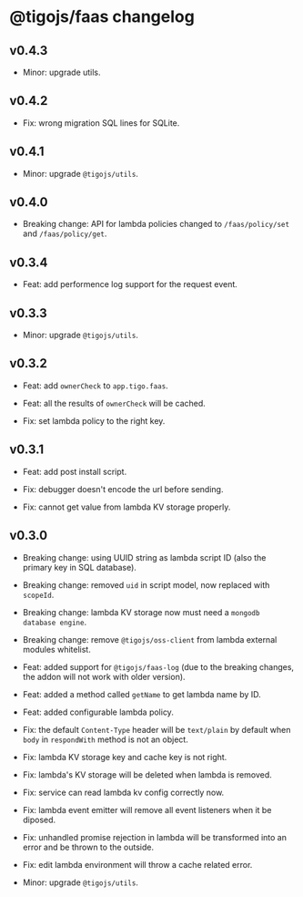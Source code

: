 # @tigojs/faas changelog

## v0.4.3

- Minor: upgrade utils.

## v0.4.2

- Fix: wrong migration SQL lines for SQLite.

## v0.4.1

- Minor: upgrade `@tigojs/utils`.

## v0.4.0

- Breaking change: API for lambda policies changed to `/faas/policy/set` and `/faas/policy/get`.

## v0.3.4

- Feat: add performence log support for the request event.

## v0.3.3

- Minor: upgrade `@tigojs/utils`.

## v0.3.2

- Feat: add `ownerCheck` to `app.tigo.faas`.

- Feat: all the results of `ownerCheck` will be cached.

- Fix: set lambda policy to the right key.

## v0.3.1

- Feat: add post install script.

- Fix: debugger doesn't encode the url before sending.

- Fix: cannot get value from lambda KV storage properly.

## v0.3.0

- Breaking change: using UUID string as lambda script ID (also the primary key in SQL database).

- Breaking change: removed `uid` in script model, now replaced with `scopeId`.

- Breaking change: lambda KV storage now must need a `mongodb database engine`.

- Breaking change: remove `@tigojs/oss-client` from lambda external modules whitelist.

- Feat: added support for `@tigojs/faas-log` (due to the breaking changes, the addon will not work with older version).

- Feat: added a method called `getName` to get lambda name by ID.

- Feat: added configurable lambda policy.

- Fix: the default `Content-Type` header will be `text/plain` by default when `body` in `respondWith` method is not an object.

- Fix: lambda KV storage key and cache key is not right.

- Fix: lambda's KV storage will be deleted when lambda is removed.

- Fix: service can read lambda kv config correctly now.

- Fix: lambda event emitter will remove all event listeners when it be diposed.

- Fix: unhandled promise rejection in lambda will be transformed into an error and be thrown to the outside.

- Fix: edit lambda environment will throw a cache related error.

- Minor: upgrade `@tigojs/utils`.

